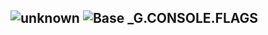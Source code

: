 ## ![unknown](../.gitbook/assets/unknown.png) ![Base](../.gitbook/assets/base.png) _G.CONSOLE.FLAGS


